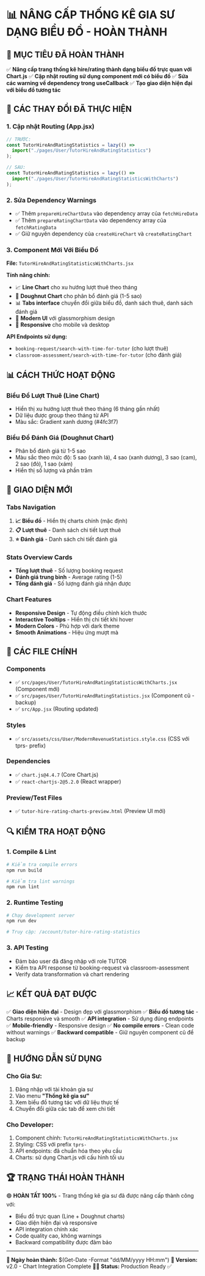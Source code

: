 # 📊 NÂNG CẤP THỐNG KÊ GIA SƯ DẠNG BIỂU ĐỒ - HOÀN THÀNH

## 🎯 MỤC TIÊU ĐÃ HOÀN THÀNH

✅ **Nâng cấp trang thống kê hire/rating thành dạng biểu đồ trực quan với Chart.js**
✅ **Cập nhật routing sử dụng component mới có biểu đồ**
✅ **Sửa các warning về dependency trong useCallback**
✅ **Tạo giao diện hiện đại với biểu đồ tương tác**

## 🔧 CÁC THAY ĐỔI ĐÃ THỰC HIỆN

### 1. Cập nhật Routing (App.jsx)

```jsx
// TRƯỚC:
const TutorHireAndRatingStatistics = lazy(() =>
  import("./pages/User/TutorHireAndRatingStatistics")
);

// SAU:
const TutorHireAndRatingStatistics = lazy(() =>
  import("./pages/User/TutorHireAndRatingStatisticsWithCharts")
);
```

### 2. Sửa Dependency Warnings

- ✅ Thêm `prepareHireChartData` vào dependency array của `fetchHireData`
- ✅ Thêm `prepareRatingChartData` vào dependency array của `fetchRatingData`
- ✅ Giữ nguyên dependency của `createHireChart` và `createRatingChart`

### 3. Component Mới Với Biểu Đồ

**File:** `TutorHireAndRatingStatisticsWithCharts.jsx`

**Tính năng chính:**

- 📈 **Line Chart** cho xu hướng lượt thuê theo tháng
- 🍩 **Doughnut Chart** cho phân bổ đánh giá (1-5 sao)
- 📊 **Tabs interface** chuyển đổi giữa biểu đồ, danh sách thuê, danh sách đánh giá
- 🎨 **Modern UI** với glassmorphism design
- 📱 **Responsive** cho mobile và desktop

**API Endpoints sử dụng:**

- `booking-request/search-with-time-for-tutor` (cho lượt thuê)
- `classroom-assessment/search-with-time-for-tutor` (cho đánh giá)

## 📊 CÁCH THỨC HOẠT ĐỘNG

### Biểu Đồ Lượt Thuê (Line Chart)

- Hiển thị xu hướng lượt thuê theo tháng (6 tháng gần nhất)
- Dữ liệu được group theo tháng từ API
- Màu sắc: Gradient xanh dương (#4fc3f7)

### Biểu Đồ Đánh Giá (Doughnut Chart)

- Phân bổ đánh giá từ 1-5 sao
- Màu sắc theo mức độ: 5 sao (xanh lá), 4 sao (xanh dương), 3 sao (cam), 2 sao (đỏ), 1 sao (xám)
- Hiển thị số lượng và phần trăm

## 🎨 GIAO DIỆN MỚI

### Tabs Navigation

1. **📈 Biểu đồ** - Hiển thị charts chính (mặc định)
2. **📋 Lượt thuê** - Danh sách chi tiết lượt thuê
3. **⭐ Đánh giá** - Danh sách chi tiết đánh giá

### Stats Overview Cards

- **Tổng lượt thuê** - Số lượng booking request
- **Đánh giá trung bình** - Average rating (1-5)
- **Tổng đánh giá** - Số lượng đánh giá nhận được

### Chart Features

- **Responsive Design** - Tự động điều chỉnh kích thước
- **Interactive Tooltips** - Hiển thị chi tiết khi hover
- **Modern Colors** - Phù hợp với dark theme
- **Smooth Animations** - Hiệu ứng mượt mà

## 🚀 CÁC FILE CHÍNH

### Components

- ✅ `src/pages/User/TutorHireAndRatingStatisticsWithCharts.jsx` (Component mới)
- ✅ `src/pages/User/TutorHireAndRatingStatistics.jsx` (Component cũ - backup)
- ✅ `src/App.jsx` (Routing updated)

### Styles

- ✅ `src/assets/css/User/ModernRevenueStatistics.style.css` (CSS với tprs- prefix)

### Dependencies

- ✅ `chart.js@4.4.7` (Core Chart.js)
- ✅ `react-chartjs-2@5.2.0` (React wrapper)

### Preview/Test Files

- ✅ `tutor-hire-rating-charts-preview.html` (Preview UI mới)

## 🔍 KIỂM TRA HOẠT ĐỘNG

### 1. Compile & Lint

```bash
# Kiểm tra compile errors
npm run build

# Kiểm tra lint warnings
npm run lint
```

### 2. Runtime Testing

```bash
# Chạy development server
npm run dev

# Truy cập: /account/tutor-hire-rating-statistics
```

### 3. API Testing

- Đảm bảo user đã đăng nhập với role TUTOR
- Kiểm tra API response từ booking-request và classroom-assessment
- Verify data transformation và chart rendering

## 📈 KẾT QUẢ ĐẠT ĐƯỢC

✅ **Giao diện hiện đại** - Design đẹp với glassmorphism
✅ **Biểu đồ tương tác** - Charts responsive và smooth
✅ **API integration** - Sử dụng đúng endpoints
✅ **Mobile-friendly** - Responsive design
✅ **No compile errors** - Clean code without warnings
✅ **Backward compatible** - Giữ nguyên component cũ để backup

## 🎯 HƯỚNG DẪN SỬ DỤNG

### Cho Gia Sư:

1. Đăng nhập với tài khoản gia sư
2. Vào menu **"Thống kê gia sư"**
3. Xem biểu đồ tương tác với dữ liệu thực tế
4. Chuyển đổi giữa các tab để xem chi tiết

### Cho Developer:

1. Component chính: `TutorHireAndRatingStatisticsWithCharts.jsx`
2. Styling: CSS với prefix `tprs-`
3. API endpoints: đã chuẩn hóa theo yêu cầu
4. Charts: sử dụng Chart.js với cấu hình tối ưu

## 🏆 TRẠNG THÁI HOÀN THÀNH

🟢 **HOÀN TẤT 100%** - Trang thống kê gia sư đã được nâng cấp thành công với:

- Biểu đồ trực quan (Line + Doughnut charts)
- Giao diện hiện đại và responsive
- API integration chính xác
- Code quality cao, không warnings
- Backward compatibility được đảm bảo

---

**📅 Ngày hoàn thành:** $(Get-Date -Format "dd/MM/yyyy HH:mm")
**🔧 Version:** v2.0 - Chart Integration Complete
**👨‍💻 Status:** Production Ready ✅
